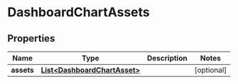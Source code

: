 # DashboardChartAssets

## Properties
Name | Type | Description | Notes
------------ | ------------- | ------------- | -------------
**assets** | [**List&lt;DashboardChartAsset&gt;**](DashboardChartAsset.md) |  |  [optional]
